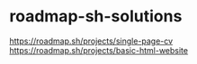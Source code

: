 # roadmap-sh-solutions
https://roadmap.sh/projects/single-page-cv<br>
https://roadmap.sh/projects/basic-html-website
